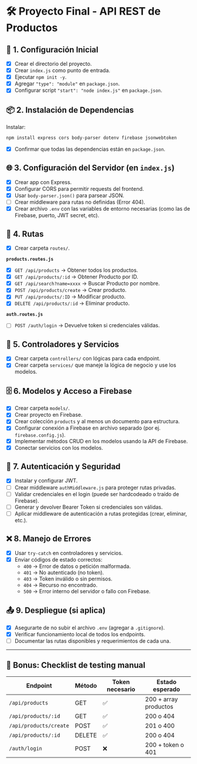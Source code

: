 # 🛠️ Proyecto Final - API REST de Productos

## 📁 1. Configuración Inicial

- [X] Crear el directorio del proyecto.
- [X] Crear `index.js` como punto de entrada.
- [X] Ejecutar `npm init -y`.
- [X] Agregar `"type": "module"` en `package.json`.
- [X] Configurar script `"start": "node index.js"` en `package.json`.

## 📦 2. Instalación de Dependencias

Instalar:

```bash
npm install express cors body-parser dotenv firebase jsonwebtoken
```

- [X] Confirmar que todas las dependencias están en `package.json`.

## 🌐 3. Configuración del Servidor (en `index.js`)

- [X] Crear app con Express.
- [X] Configurar CORS para permitir requests del frontend.
- [X] Usar `body-parser.json()` para parsear JSON.
- [ ] Crear middleware para rutas no definidas (Error 404).
- [X] Crear archivo `.env` con las variables de entorno necesarias (como las de Firebase, puerto, JWT secret, etc).

## 🚦 4. Rutas

- [X] Crear carpeta `routes/`.

**`products.routes.js`**

- [X] `GET /api/products` → Obtener todos los productos.
- [X] `GET /api/products/:id` → Obtener Producto por ID.
- [X] `GET /api/search?name=xxxx` → Buscar Producto por nombre.
- [X] `POST /api/products/create` → Crear producto.
- [X] `PUT /api/products/:ID` → Modificar producto.
- [X] `DELETE /api/products/:id` → Eliminar producto.

**`auth.routes.js`**

- [ ] `POST /auth/login` → Devuelve token si credenciales válidas.

## 🧠 5. Controladores y Servicios

- [X] Crear carpeta `controllers/` con lógicas para cada endpoint.
- [X] Crear carpeta `services/` que maneje la lógica de negocio y use los modelos.

## 🗄️ 6. Modelos y Acceso a Firebase

- [X] Crear carpeta `models/`.
- [X] Crear proyecto en Firebase.
- [X] Crear colección `products` y al menos un documento para estructura.
- [X] Configurar conexión a Firebase en archivo separado (por ej. `firebase.config.js`).
- [X] Implementar métodos CRUD en los modelos usando la API de Firebase.
- [X] Conectar servicios con los modelos.

## 🔐 7. Autenticación y Seguridad

- [X] Instalar y configurar JWT.
- [ ] Crear middleware `authMiddleware.js` para proteger rutas privadas.
- [ ] Validar credenciales en el login (puede ser hardcodeado o traído de Firebase).
- [ ] Generar y devolver Bearer Token si credenciales son válidas.
- [ ] Aplicar middleware de autenticación a rutas protegidas (crear, eliminar, etc.).

## ❌ 8. Manejo de Errores

- [X] Usar `try-catch` en controladores y servicios.
- [X] Enviar códigos de estado correctos:
  - `400` → Error de datos o petición malformada.
  - `401` → No autenticado (no token).
  - `403` → Token inválido o sin permisos.
  - `404` → Recurso no encontrado.
  - `500` → Error interno del servidor o fallo con Firebase.

## 📤 9. Despliegue (si aplica)

- [X] Asegurarte de no subir el archivo `.env` (agregar a `.gitignore`).
- [X] Verificar funcionamiento local de todos los endpoints.
- [ ] Documentar las rutas disponibles y requerimientos de cada una.

---

## 🧪 Bonus: Checklist de testing manual

| Endpoint                 | Método | Token necesario | Estado esperado       |
| ------------------------ | ------- | --------------- | --------------------- |
| `/api/products`        | GET     | ✅              | 200 + array productos |
| `/api/products/:id`    | GET     | ✅              | 200 o 404             |
| `/api/products/create` | POST    | ✅              | 201 o 400             |
| `/api/products/:id`    | DELETE  | ✅              | 200 o 404             |
| `/auth/login`          | POST    | ❌              | 200 + token o 401     |
